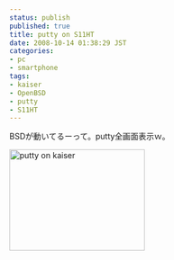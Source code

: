 ```yaml
---
status: publish
published: true
title: putty on S11HT
date: 2008-10-14 01:38:29 JST
categories:
- pc
- smartphone
tags:
- kaiser
- OpenBSD
- putty
- S11HT
---
```

BSDが動いてるーって。putty全画面表示ｗ。

<a href="http://www.flickr.com/photos/jun_/2938788136/" title="putty on kaiser by jun1456, on Flickr"><img src="http://farm4.static.flickr.com/3009/2938788136_5ca6faed38_m.jpg" width="240" height="180" alt="putty on kaiser" /></a>
